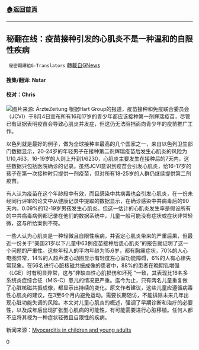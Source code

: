 ###  [:house:返回首頁](https://github.com/ourhimalayas/txt)
---


## 秘翻在线：疫苗接种引发的心肌炎不是一种温和的自限性疾病
` 秘密翻譯組G-Translators` [轉載自GNews](https://gnews.org/zh-hans/1527630/)

#### 搜集/翻译: Nstar

#### 校对：Chris
![](https://assets.gnews.org/wp-content/uploads/2021/09/1-48.jpg)图片来源: ÄrzteZeitung
根据Hart Group的报道，疫苗接种和免疫联合委员会（JCVI）于8月4日宣布所有16和17岁的青少年都应该接种第一剂辉瑞疫苗，尽管已有证据表明疫苗会导致心肌炎并发症，但这仍无法阻挡面向青少年的疫苗推广工作。

以色列就是最好的例子，做为全球接种率最高的几个国家之一，来自以色列卫生部门数据显示，20-24岁的年轻男子在接种第二剂辉瑞疫苗后发生心肌炎的风险为1/10,463，16-19岁的人则上升到1/6230，心肌炎主要发生在接种后的7天内，这些数据只包括医院确诊的记录。虽然JCVI意识到疫苗会引发心肌炎，给16-17岁的孩子在第一次接种时只提供一剂疫苗，但对所有18-25岁的人群仍继续提供第二剂疫苗。

有人认为疫苗在这个年龄段中有效，而且感染中共病毒也会引发心肌炎，在一份未经同行评审的论文中从健康记录中提取的数据显示，在确诊感染中共病毒后的90天内，0.09%的12-19岁男孩发生心肌炎。但这一估计的心肌炎发生率是假设所有的中共病毒病例都记录在他们的数据系统中，儿童一般可能没有症状或症状非常轻微，这与所给案例不符。

一些人认为心肌炎是一种轻微且自限性疾病，并否定心肌炎带来的严重后果，但最近一份关于“美国21岁以下儿童中63例疫苗接种后患心肌炎”的报告就证明了这一个问题的严重性。这些年轻人的平均年龄为15.6岁，都有胸痛症状，70%的人心电图异常，14%的人超声波心动图显示有轻度左心室功能障碍，6%的人有心律失常现象。在56名进行心脏核磁共振成像的患者中，88%的患者在晚期钆增强（LGE）时有明显异常，这与”非缺血性心肌损伤和坏死 “一致，其表现比16名多系统炎症综合征（MIS-C）患儿的情况更严重。迄今为止，只有两名儿童重复做了心脏核磁共振成像，都显示出持续的变化。原文作者建议，这些儿童应遵循病毒性心肌炎的建议，在3至6个月内避免运动。需要长期随访，不能排除未来几年出现心脏功能失调的风险。本文对儿童心肌炎的概述，强调了早期诊断和治疗的必要性，以及成年后出现扩张型心肌病的可能性，有可能需要进行心脏移植。任何人都不应将其视为一种症状轻微且自限性的疾病。

新闻来源：[Myocarditis in children and young adults](https://www.hartgroup.org/myocarditis-side-effect/)

0

